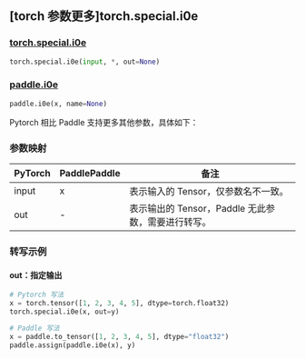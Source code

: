 ## [torch 参数更多]torch.special.i0e

### [torch.special.i0e](https://pytorch.org/docs/stable/special.html#torch.special.i0e)

```python
torch.special.i0e(input, *, out=None)
```

### [paddle.i0e](https://www.paddlepaddle.org.cn/documentation/docs/zh/develop/api/paddle/i0e_cn.html)

```python
paddle.i0e(x, name=None)
```

Pytorch 相比 Paddle 支持更多其他参数，具体如下：

### 参数映射

| PyTorch | PaddlePaddle | 备注                                               |
| ------- | ------------ | -------------------------------------------------- |
| input   | x            | 表示输入的 Tensor，仅参数名不一致。                |
| out     | -            | 表示输出的 Tensor，Paddle 无此参数，需要进行转写。 |

### 转写示例

#### out：指定输出

```python
# Pytorch 写法
x = torch.tensor([1, 2, 3, 4, 5], dtype=torch.float32)
torch.special.i0e(x, out=y)

# Paddle 写法
x = paddle.to_tensor([1, 2, 3, 4, 5], dtype="float32")
paddle.assign(paddle.i0e(x), y)
```
